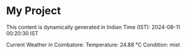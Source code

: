 # My Project

This content is dynamically generated in Indian Time (IST): 2024-08-11 00:20:30 IST


Current Weather in Coimbatore:
Temperature: 24.88 °C
Condition: mist
